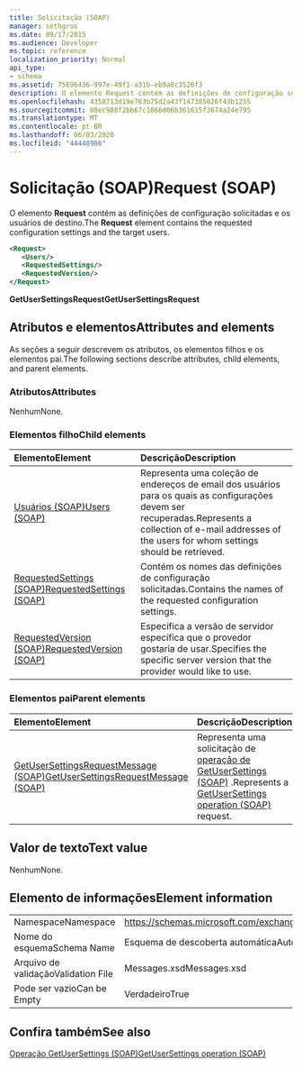 ```yaml
---
title: Solicitação (SOAP)
manager: sethgros
ms.date: 09/17/2015
ms.audience: Developer
ms.topic: reference
localization_priority: Normal
api_type:
- schema
ms.assetid: 75696436-997e-49f1-a31b-eb9a8c3526f3
description: O elemento Request contém as definições de configuração solicitadas e os usuários de destino.
ms.openlocfilehash: 4358713d19e763b75d2a43f147385026f43b1255
ms.sourcegitcommit: 88ec988f2bb67c1866d06b361615f3674a24e795
ms.translationtype: MT
ms.contentlocale: pt-BR
ms.lasthandoff: 06/03/2020
ms.locfileid: "44448986"
---
```

# <a name="request-soap"></a><span data-ttu-id="1b598-103">Solicitação (SOAP)</span><span class="sxs-lookup"><span data-stu-id="1b598-103">Request (SOAP)</span></span>

<span data-ttu-id="1b598-104">O elemento **Request** contém as definições de configuração solicitadas e os usuários de destino.</span><span class="sxs-lookup"><span data-stu-id="1b598-104">The **Request** element contains the requested configuration settings and the target users.</span></span> 
  
```XML
<Request>
   <Users/>
   <RequestedSettings/>
   <RequestedVersion/>
</Request>
```

 <span data-ttu-id="1b598-105">**GetUserSettingsRequest**</span><span class="sxs-lookup"><span data-stu-id="1b598-105">**GetUserSettingsRequest**</span></span>
## <a name="attributes-and-elements"></a><span data-ttu-id="1b598-106">Atributos e elementos</span><span class="sxs-lookup"><span data-stu-id="1b598-106">Attributes and elements</span></span>

<span data-ttu-id="1b598-107">As seções a seguir descrevem os atributos, os elementos filhos e os elementos pai.</span><span class="sxs-lookup"><span data-stu-id="1b598-107">The following sections describe attributes, child elements, and parent elements.</span></span>
  
### <a name="attributes"></a><span data-ttu-id="1b598-108">Atributos</span><span class="sxs-lookup"><span data-stu-id="1b598-108">Attributes</span></span>

<span data-ttu-id="1b598-109">Nenhum</span><span class="sxs-lookup"><span data-stu-id="1b598-109">None.</span></span>
  
### <a name="child-elements"></a><span data-ttu-id="1b598-110">Elementos filho</span><span class="sxs-lookup"><span data-stu-id="1b598-110">Child elements</span></span>

|<span data-ttu-id="1b598-111">**Elemento**</span><span class="sxs-lookup"><span data-stu-id="1b598-111">**Element**</span></span>|<span data-ttu-id="1b598-112">**Descrição**</span><span class="sxs-lookup"><span data-stu-id="1b598-112">**Description**</span></span>|
|:-----|:-----|
|[<span data-ttu-id="1b598-113">Usuários (SOAP)</span><span class="sxs-lookup"><span data-stu-id="1b598-113">Users (SOAP)</span></span>](users-soap.md) <br/> |<span data-ttu-id="1b598-114">Representa uma coleção de endereços de email dos usuários para os quais as configurações devem ser recuperadas.</span><span class="sxs-lookup"><span data-stu-id="1b598-114">Represents a collection of e-mail addresses of the users for whom settings should be retrieved.</span></span>  <br/> |
|[<span data-ttu-id="1b598-115">RequestedSettings (SOAP)</span><span class="sxs-lookup"><span data-stu-id="1b598-115">RequestedSettings (SOAP)</span></span>](requestedsettings-soap.md) <br/> |<span data-ttu-id="1b598-116">Contém os nomes das definições de configuração solicitadas.</span><span class="sxs-lookup"><span data-stu-id="1b598-116">Contains the names of the requested configuration settings.</span></span>  <br/> |
|[<span data-ttu-id="1b598-117">RequestedVersion (SOAP)</span><span class="sxs-lookup"><span data-stu-id="1b598-117">RequestedVersion (SOAP)</span></span>](requestedversion-soap.md) <br/> |<span data-ttu-id="1b598-118">Especifica a versão de servidor específica que o provedor gostaria de usar.</span><span class="sxs-lookup"><span data-stu-id="1b598-118">Specifies the specific server version that the provider would like to use.</span></span>  <br/> |
   
### <a name="parent-elements"></a><span data-ttu-id="1b598-119">Elementos pai</span><span class="sxs-lookup"><span data-stu-id="1b598-119">Parent elements</span></span>

|<span data-ttu-id="1b598-120">**Elemento**</span><span class="sxs-lookup"><span data-stu-id="1b598-120">**Element**</span></span>|<span data-ttu-id="1b598-121">**Descrição**</span><span class="sxs-lookup"><span data-stu-id="1b598-121">**Description**</span></span>|
|:-----|:-----|
|[<span data-ttu-id="1b598-122">GetUserSettingsRequestMessage (SOAP)</span><span class="sxs-lookup"><span data-stu-id="1b598-122">GetUserSettingsRequestMessage (SOAP)</span></span>](getusersettingsrequestmessage-soap.md) <br/> |<span data-ttu-id="1b598-123">Representa uma solicitação de [operação de GetUserSettings (SOAP)](getusersettings-operation-soap.md) .</span><span class="sxs-lookup"><span data-stu-id="1b598-123">Represents a [GetUserSettings operation (SOAP)](getusersettings-operation-soap.md) request.</span></span>  <br/> |
   
## <a name="text-value"></a><span data-ttu-id="1b598-124">Valor de texto</span><span class="sxs-lookup"><span data-stu-id="1b598-124">Text value</span></span>

<span data-ttu-id="1b598-125">Nenhum</span><span class="sxs-lookup"><span data-stu-id="1b598-125">None.</span></span>
  
## <a name="element-information"></a><span data-ttu-id="1b598-126">Elemento de informações</span><span class="sxs-lookup"><span data-stu-id="1b598-126">Element information</span></span>

|||
|:-----|:-----|
|<span data-ttu-id="1b598-127">Namespace</span><span class="sxs-lookup"><span data-stu-id="1b598-127">Namespace</span></span>  <br/> |https://schemas.microsoft.com/exchange/2010/Autodiscover  <br/> |
|<span data-ttu-id="1b598-128">Nome do esquema</span><span class="sxs-lookup"><span data-stu-id="1b598-128">Schema Name</span></span>  <br/> |<span data-ttu-id="1b598-129">Esquema de descoberta automática</span><span class="sxs-lookup"><span data-stu-id="1b598-129">Autodiscover schema</span></span>  <br/> |
|<span data-ttu-id="1b598-130">Arquivo de validação</span><span class="sxs-lookup"><span data-stu-id="1b598-130">Validation File</span></span>  <br/> |<span data-ttu-id="1b598-131">Messages.xsd</span><span class="sxs-lookup"><span data-stu-id="1b598-131">Messages.xsd</span></span>  <br/> |
|<span data-ttu-id="1b598-132">Pode ser vazio</span><span class="sxs-lookup"><span data-stu-id="1b598-132">Can be Empty</span></span>  <br/> |<span data-ttu-id="1b598-133">Verdadeiro</span><span class="sxs-lookup"><span data-stu-id="1b598-133">True</span></span>  <br/> |
   
## <a name="see-also"></a><span data-ttu-id="1b598-134">Confira também</span><span class="sxs-lookup"><span data-stu-id="1b598-134">See also</span></span>



[<span data-ttu-id="1b598-135">Operação GetUserSettings (SOAP)</span><span class="sxs-lookup"><span data-stu-id="1b598-135">GetUserSettings operation (SOAP)</span></span>](getusersettings-operation-soap.md)

